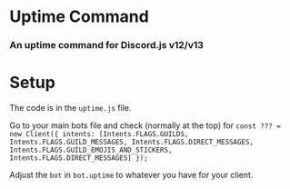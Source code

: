 # Uptime Command
### An uptime command for Discord.js v12/v13

# Setup
The code is in the `uptime.js` file. 

Go to your main bots file and check (normally at the top) for `const ??? = new Client({
  intents: [Intents.FLAGS.GUILDS, Intents.FLAGS.GUILD_MESSAGES, Intents.FLAGS.DIRECT_MESSAGES, Intents.FLAGS.GUILD_EMOJIS_AND_STICKERS, Intents.FLAGS.DIRECT_MESSAGES]
});`

Adjust the `bot` in `bot.uptime` to whatever you have for your client.
